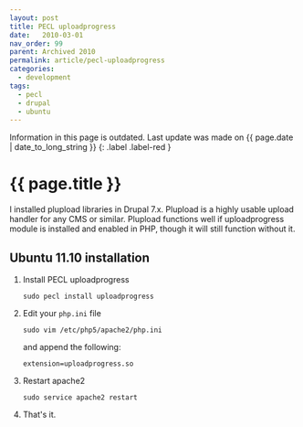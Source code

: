 ```yaml
---
layout: post
title: PECL uploadprogress
date:   2010-03-01
nav_order: 99
parent: Archived 2010
permalink: article/pecl-uploadprogress
categories:
  - development
tags:
  - pecl
  - drupal
  - ubuntu
---
```


Information in this page is outdated. Last update was made on {{ page.date | date_to_long_string }}
{: .label .label-red }

# {{ page.title }}

I installed plupload libraries in Drupal 7.x.  Plupload is a highly usable upload handler for any CMS or similar.  Plupload functions well if uploadprogress module is installed and enabled in PHP, though it will still function without it.

## Ubuntu 11.10 installation

1.  Install PECL uploadprogress

    ~~~
    sudo pecl install uploadprogress
    ~~~

2.  Edit your `php.ini` file

    ~~~
    sudo vim /etc/php5/apache2/php.ini
    ~~~

    and append the following:

    ~~~
    extension=uploadprogress.so
    ~~~

3.  Restart apache2

    ~~~
    sudo service apache2 restart
    ~~~

4.  That's it.
